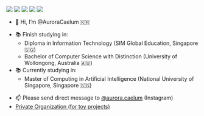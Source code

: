 ![](http://github-profile-summary-cards.vercel.app/api/cards/profile-details?username=AuroraCaelum&theme=nightowl)
![](http://github-profile-summary-cards.vercel.app/api/cards/repos-per-language?username=AuroraCaelum&theme=nightowl)
![](http://github-profile-summary-cards.vercel.app/api/cards/most-commit-language?username=AuroraCaelum&theme=nightowl)
![](http://github-profile-summary-cards.vercel.app/api/cards/stats?username=AuroraCaelum&theme=nightowl)
![](http://github-profile-summary-cards.vercel.app/api/cards/productive-time?username=AuroraCaelum&theme=nightowl&utcOffset=8)

- 👋 Hi, I’m @AuroraCaelum 🇰🇷
<!--- - 👀 I’m interested in --->
- 📚 Finish studying in:
  - Diploma in Information Technology (SIM Global Education, Singapore 🇸🇬)
  - Bachelor of Computer Science with Distinction (University of Wollongong, Australia 🇦🇺)
- 📚 Currently studying in:
  - Master of Computing in Artificial Intelligence (National University of Singapore, Singapore 🇸🇬)
<!--- - 💞️ I’m looking to collaborate on ... --->
- 📫 Please send direct message to [@aurora.caelum](https://instagram.com/aurora.caelum) (Instagram)
- [Private Organization (for toy projects)](https://github.com/YEJIN-DEV)

<!---
AuroraCaelum/AuroraCaelum is a ✨ special ✨ repository because its `README.md` (this file) appears on your GitHub profile.
You can click the Preview link to take a look at your changes.
--->
